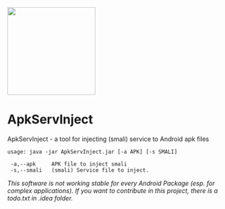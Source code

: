 <img align="center" src='https://kek.gg/i/7KbkgQ.png' width='200' height='200'/>

# ApkServInject
ApkServInject - a tool for injecting (smali) service to Android apk files

```
usage: java -jar ApkServInject.jar [-a APK] [-s SMALI]

 -a,--apk     APK file to inject smali
 -s,--smali   (smali) Service file to inject.
 ```
 
 _This software is not working stable for every Android Package (esp. for complex applications). If you want to contribute in this project, there is a todo.txt in .idea folder._

